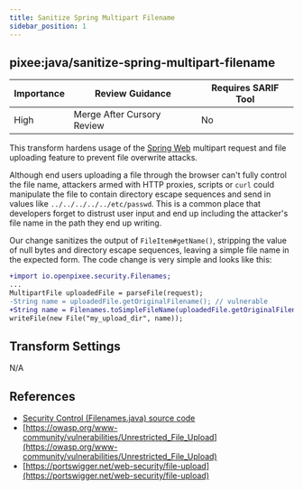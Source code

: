 ```yaml
---
title: Sanitize Spring Multipart Filename
sidebar_position: 1
---
```


## pixee:java/sanitize-spring-multipart-filename 

| Importance | Review Guidance            | Requires SARIF Tool |
|------------|----------------------------|---------------------|
 | High       | Merge After Cursory Review | No                  |

This transform hardens usage of the [Spring Web](https://github.com/spring-projects/spring-framework) multipart request and file uploading feature to prevent file overwrite attacks.

Although end users uploading a file through the browser can't fully control the file name, attackers armed with HTTP proxies, scripts or `curl` could manipulate the file to contain directory escape sequences and send in values like `../../../../../etc/passwd`. This is a common place that developers forget to distrust user input and end up including the attacker's file name in the path they end up writing.

Our change sanitizes the output of `FileItem#getName()`, stripping the value of null bytes and directory escape sequences, leaving a simple file name in the expected form. The code change is very simple and looks like this:

```diff
+import io.openpixee.security.Filenames;
...
MultipartFile uploadedFile = parseFile(request);
-String name = uploadedFile.getOriginalFilename(); // vulnerable
+String name = Filenames.toSimpleFileName(uploadedFile.getOriginalFilename()); // safe
writeFile(new File("my_upload_dir", name));
```

## Transform Settings

N/A

## References
* [Security Control (Filenames.java) source code](https://github.com/openpixee/java-security-toolkit/blob/main/src/main/java/io/openpixee/security/Filenames.java)
* [https://owasp.org/www-community/vulnerabilities/Unrestricted_File_Upload](https://owasp.org/www-community/vulnerabilities/Unrestricted_File_Upload)
* [https://portswigger.net/web-security/file-upload](https://portswigger.net/web-security/file-upload)